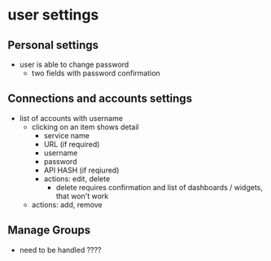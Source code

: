 # user settings

## Personal settings
- user is able to change password
	- two fields with password confirmation

## Connections and accounts settings
- list of accounts with username
	- clicking on an item shows detail
		- service name
		- URL (if required)
		- username
		- password
		- API HASH (if reqiured)
		- actions: edit, delete
			- delete requires confirmation and list of dashboards / widgets, that won't work
	- actions: add, remove

## Manage Groups
- need to be handled ????